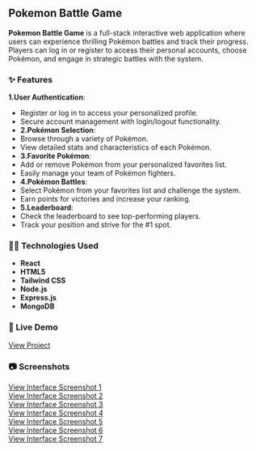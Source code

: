 ## Pokemon Battle Game

**Pokemon Battle Game**  is a full-stack interactive web application where users can experience thrilling Pokémon battles and track their progress. Players can log in or register to access their personal accounts, choose Pokémon, and engage in strategic battles with the system.

### ✨ Features

  **1.User Authentication**: 
- Register or log in to access your personalized profile.
- Secure account management with login/logout functionality.
- **2.Pokémon Selection**: 
- Browse through a variety of Pokémon.
- View detailed stats and characteristics of each Pokémon.
- **3.Favorite Pokémon**: 
- Add or remove Pokémon from your personalized favorites list.
- Easily manage your team of Pokémon fighters.
- **4.Pokémon Battles**: 
- Select Pokémon from your favorites list and challenge the system.
- Earn points for victories and increase your ranking.
- **5.Leaderboard**: 
- Check the leaderboard to see top-performing players.
- Track your position and strive for the #1 spot.

### 🧑‍💻 Technologies Used

- **React**
- **HTML5**
- **Tailwind CSS**
- **Node.js**
- **Express.js**
- **MongoDB**

### 🚀 Live Demo

<a href="https://pokemon-battle-game-1.onrender.com" target="_blank" rel="noopener noreferrer">View Project</a>   

### 📷 Screenshots

<a href="https://github.com/inna-shchokina/Pokemon-Battle-Game/blob/main/Screens_Pokemon_battle/Pockemon_battle_3.jpg?raw=true" rel="noopener noreferrer">View Interface Screenshot 1</a> 
<br>
<a href="https://github.com/inna-shchokina/Pokemon-Battle-Game/blob/main/Screens_Pokemon_battle/Pockemon_battle_1.jpg?raw=true" target="_blank" rel="noopener noreferrer">View Interface Screenshot 2</a>
<br>
<a href="https://github.com/inna-shchokina/Pokemon-Battle-Game/blob/main/Screens_Pokemon_battle/Pockemon_battle_2.jpg?raw=true" target="_blank" rel="noopener noreferrer">View Interface Screenshot 3</a>
<br>
<a href="https://github.com/inna-shchokina/Pokemon-Battle-Game/blob/main/Screens_Pokemon_battle/Pockemon_battle_4.jpg?raw=true" target="_blank" rel="noopener noreferrer">View Interface Screenshot 4</a>
<br>
<a href="https://github.com/inna-shchokina/Pokemon-Battle-Game/blob/main/Screens_Pokemon_battle/Pockemon_battle_5.jpg?raw=true" target="_blank" rel="noopener noreferrer">View Interface Screenshot 5</a>
<br>
<a href="https://github.com/inna-shchokina/Pokemon-Battle-Game/blob/main/Screens_Pokemon_battle/Pockemon_battle_6.jpg?raw=true" rel="noopener noreferrer">View Interface Screenshot 6</a>
<br>
<a href="https://github.com/inna-shchokina/Pokemon-Battle-Game/blob/main/Screens_Pokemon_battle/Pockemon_battle_7.jpg?raw=true" rel="noopener noreferrer">View Interface Screenshot 7</a>

